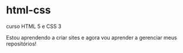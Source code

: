 # html-css
 curso HTML 5  e CSS 3

Estou aprendendo a criar sites e agora vou aprender a gerenciar meus repositórios!